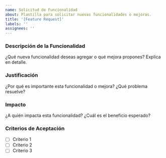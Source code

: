 ```yaml
---
name: Solicitud de Funcionalidad
about: Plantilla para solicitar nuevas funcionalidades o mejoras.
title: '[Feature Request]'
labels: ''
assignees: ''
---
```


### Descripción de la Funcionalidad

¿Qué nueva funcionalidad deseas agregar o qué mejora propones? Explica en detalle.

### Justificación

¿Por qué es importante esta funcionalidad o mejora? ¿Qué problema resuelve?

### Impacto

¿A quién impacta esta funcionalidad? ¿Cuál es el beneficio esperado?

### Criterios de Aceptación

- [ ] Criterio 1
- [ ] Criterio 2
- [ ] Criterio 3
